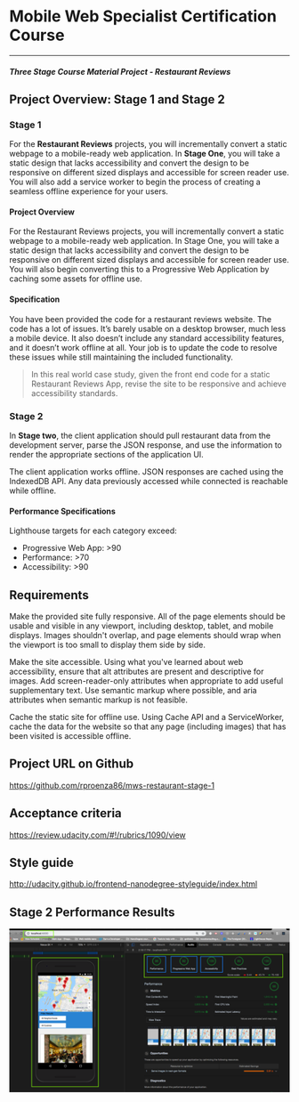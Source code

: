 # Mobile Web Specialist Certification Course

---

#### _Three Stage Course Material Project - Restaurant Reviews_

## Project Overview: Stage 1 and Stage 2

### Stage 1

For the **Restaurant Reviews** projects, you will incrementally convert a static webpage to a mobile-ready web application. In **Stage One**, you will take a static design that lacks accessibility and convert the design to be responsive on different sized displays and accessible for screen reader use. You will also add a service worker to begin the process of creating a seamless offline experience for your users.

#### Project Overview

For the Restaurant Reviews projects, you will incrementally convert a static webpage to a mobile-ready web application. In Stage One, you will take a static design that lacks accessibility and convert the design to be responsive on different sized displays and accessible for screen reader use. You will also begin converting this to a Progressive Web Application by caching some assets for offline use.

#### Specification

You have been provided the code for a restaurant reviews website. The code has a lot of issues. It’s barely usable on a desktop browser, much less a mobile device. It also doesn’t include any standard accessibility features, and it doesn’t work offline at all. Your job is to update the code to resolve these issues while still maintaining the included functionality.

> In this real world case study, given the front end code for a static Restaurant Reviews App, revise the site to be responsive and achieve accessibility standards.

### Stage 2

In **Stage two**, the client application should pull restaurant data from the development server, parse the JSON response, and use the information to render the appropriate sections of the application UI.

The client application works offline. JSON responses are cached using the IndexedDB API. Any data previously accessed while connected is reachable while offline.

#### Performance Specifications

Lighthouse targets for each category exceed:

- Progressive Web App: >90
- Performance: >70
- Accessibility: >90

## Requirements

Make the provided site fully responsive. All of the page elements should be usable and visible in any viewport, including desktop, tablet, and mobile displays. Images shouldn't overlap, and page elements should wrap when the viewport is too small to display them side by side.

Make the site accessible. Using what you've learned about web accessibility, ensure that alt attributes are present and descriptive for images. Add screen-reader-only attributes when appropriate to add useful supplementary text. Use semantic markup where possible, and aria attributes when semantic markup is not feasible.

Cache the static site for offline use. Using Cache API and a ServiceWorker, cache the data for the website so that any page (including images) that has been visited is accessible offline.

## Project URL on Github

https://github.com/rproenza86/mws-restaurant-stage-1

## Acceptance criteria

https://review.udacity.com/#!/rubrics/1090/view

## Style guide

http://udacity.github.io/frontend-nanodegree-styleguide/index.html

## Stage 2 Performance Results

![lighthouse](audits/lighthouse-chromioum-audit-08082018.png)
